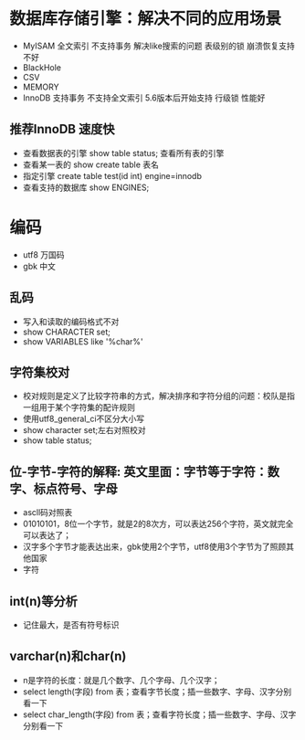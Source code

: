 # 数据库存储引擎：解决不同的应用场景
- MyISAM 全文索引 不支持事务 解决like搜索的问题 表级别的锁 崩溃恢复支持不好
- BlackHole
- CSV
- MEMORY
- InnoDB 支持事务 不支持全文索引 5.6版本后开始支持 行级锁 性能好
## 推荐InnoDB 速度快
- 查看数据表的引擎
show table status; 查看所有表的引擎
- 查看某一表的
show create table 表名
- 指定引擎
create table test(id int) engine=innodb
- 查看支持的数据库
show ENGINES;

# 编码
- utf8 万国码
- gbk 中文

## 乱码
- 写入和读取的编码格式不对
- show CHARACTER set;
- show VARIABLES like '%char%'

## 字符集校对
- 校对规则是定义了比较字符串的方式，解决排序和字符分组的问题：校队是指一组用于某个字符集的配许规则
- 使用utf8_general_ci不区分大小写
- show character set;左右对照校对
- show table status;

## 位-字节-字符的解释: 英文里面：字节等于字符：数字、标点符号、字母
- ascll码对照表
- 01010101，8位一个字节，就是2的8次方，可以表达256个字符，英文就完全可以表达了； 
- 汉字多个字节才能表达出来，gbk使用2个字节，utf8使用3个字节为了照顾其他国家
- 字符

## int(n)等分析
- 记住最大，是否有符号标识

## varchar(n)和char(n)
- n是字符的长度：就是几个数字、几个字母、几个汉字；
- select length(字段) from 表；查看字节长度；插一些数字、字母、汉字分别看一下 
- select char_length(字段) from 表；查看字符长度；插一些数字、字母、汉字分别看一下 


















